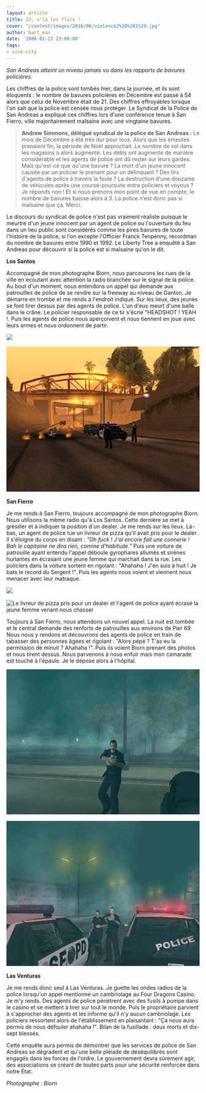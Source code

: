 ```yaml
---
layout: article
title: 22, v'là les flics !
cover: "/content/images/2016/06/violence2%20%281%29.jpg"
author: bart_man
date: '2006-01-23 23:00:00'
tags:
- vice-city
---
```


_San Andreas atteint un niveau jamais vu dans les rapports de bavures policières._

Les chiffres de la police sont tombés hier, dans la journée, et ils sont éloquents : le nombre de bavures policières en Décembre est passé à 54 alors que celui de Novembre était de 21. Des chiffres effroyables lorsque l'on sait que la police est censée nous protéger. Le Syndicat de la Police de San Andreas a expliqué ces chiffres lors d'une conférence tenue à San Fierro, ville majoritairement malsaine avec une vingtaine bavures.

> **Andrew Simmons, délégué syndical de la police de San Andreas :** Le mois de Décembre a été très dur pour tous. Alors que les émeutes prenaient fin, la période de Noël approchait. Le nombre de vol dans les magasins a alors augmenté. Les délits ont augmenté de manière considérable et les agents de police ont dû rester sur leurs gardes. Mais qu'est-ce que qu'une bavure ? La mort d'un jeune innocent causée par un policier le prenant pour un délinquant ? Des tirs d'agents de police à travers la foule ? La destruction d'une douzaine de véhicules après une course-poursuite entre policiers et voyous ? Je réponds non ! Et si nous prenons mon point de vue en compte, le nombre de bavures baisse alors à 3. La police n'est donc pas si malsaine que ça. Merci.

Le discours du syndicat de police n'est pas vraiment réaliste puisque le meurtre d'un jeune innocent par un agent de police ou l'ouverture du feu dans un lieu public sont considérés comme les pires bavures de toute l'histoire de la police, si l'on excepte l'Officier Franck Tenpenny, recordman du nombre de bavures entre 1990 et 1992. Le Liberty Tree a enquêté à San Andreas pour découvrir si la police est si malsaine qu'on le dit.

**Los Santos**

Accompagné de mon photographe Biorn, nous parcourons les rues de la ville en écoutant avec attention la radio branchée sur le signal de la police. Au bout d'un moment, nous entendons un appel qui demande aux patrouilles de police de se rendre sur la freeway au niveau de Ganton. Je démarre en trombe et me rends à l'endroit indiqué. Sur les lieux, des jeunes se font tirer dessus par des agents de police. L'un d'eux meurt d'une balle dans le crâne. Le policier responsable de ce tir s'écrie "HEADSHOT ! YEAH !. Puis les agents de police nous aperçoivent et nous tiennent en joue avec leurs armes et nous ordonnent de partir.

![](  /content/images/2005/01/violence3%20%281%29.jpg)

![Le jeune homme tué par un policier et les agents nous ordonnant de déguerpir](  /content/images/2005/01/violence4.jpg)

**San Fierro**

Je me rends à San Fierro, toujours accompagné de mon photographe Biorn. Nous utilisons la même radio qu'à Los Santos. Cette dernière se met à grésiller et à indiquer la position d'un dealer. Je me rends sur les lieux. Là-bas, un agent de police tue un livreur de pizza qu'il avait pris pour le dealer. Il s'éloigne du corps en disant : _"Oh fuck ! J'ai encore fait une connerie ! Bah le capitaine ne dira rien, comme d'habitude."_ Puis une voiture de patrouille ayant entendu l'appel déboule gyrophares allumés et sirènes hurlantes en écrasant une jeune femme qui marchait dans la rue. Les policiers dans la voiture sortent en rigolant : "Ahahaha ! J'en suis à huit ! Je bats le record du Sergent !". Puis les agents nous voient et viennent nous menacer avec leur matraque.

![](  /content/images/2005/01/violence1%20%281%29.jpg)

![Le livreur de pizza pris pour un dealer et l'agent de police ayant écrasé la jeune femme venant nous chasser](  /content/images/2005/01/violence2%20%281%29_0.jpg)

Toujours à San Fierro, nous attendons un nouvel appel. La nuit est tombée et le central demande des renforts de patrouilles aux environs de Pier 69. Nous nous y rendons et découvrons des agents de police en train de tabasser des personnes âgées et rigolant : "Alors pépé ? T'as eu la permission de minuit ? Ahahaha !". Puis ils voient Biorn prenant des photos et nous tirent dessus. Nous parvenons à nous enfuir mais mon camarade est touché à l'épaule. Je le dépose alors à l'hôpital.

![](  /content/images/2005/01/violence5.jpg)

![Les agents de police ouvrant le feu sur mon photographe](  /content/images/2005/01/violence6.jpg)

**Las Venturas**

Je me rends donc seul à Las Venturas. Je guette les ondes radios de la police lorsqu'un appel mentionne un cambriolage au Four Dragons Casino. Je m'y rends. Des agents de police pénètrent avec des fusils à pompe dans le casino et se mettent à tirer sur tout le monde. Puis le propriétaire parvient à s'approcher des agents et les informe qu'il n'y aucun cambriolage. Les policiers ressortent alors de l'établissement en plaisantant : "Ça nous aura permis de nous défouler ahahaha !". Bilan de la fusillade : deux morts et dix-sept blessés.

Cette enquête aura permis de démontrer que les services de police de San Andreas se dégradent et qu'une belle pléiade de déséquilibrés sont engagés dans les forces de l'ordre. Le gouvernement devra sûrement agir, des associations se créant de toutes parts pour une sécurité renforcée dans notre État.

_Photographe : Biorn_

<!--kg-card-end: markdown-->
